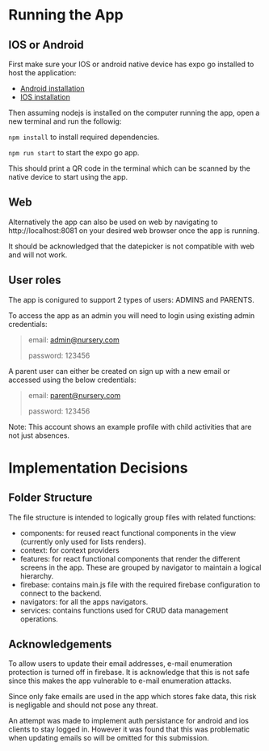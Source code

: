 # Running the App
## IOS or Android
First make sure your IOS or android native device has expo go installed to host the application:
- [Android installation](https://play.google.com/store/apps/details?id=host.exp.exponent&hl=en&pli=1)
- [IOS installation](https://apps.apple.com/us/app/expo-go/id982107779)

Then assuming nodejs is installed on the computer running the app, open a new terminal and run the followig:

` npm install ` to install required dependencies.

` npm run start ` to start the expo go app.

This should print a QR code in the terminal which can be scanned by the native device to start using the app.

## Web 
Alternatively the app can also be used on web by navigating to http://localhost:8081 on your desired web browser once the app is running.

It should be acknowledged that the datepicker is not compatible with web and will not work.

## User roles
The app is conigured to support 2 types of users: ADMINS and PARENTS.

To access the app as an admin you will need to login using existing admin credentials:

> email: admin@nursery.com
>
> password: 123456

A parent user can either be created on sign up with a new email or accessed using the below credentials:

> email: parent@nursery.com
>
> password: 123456

Note: This account shows an example profile with child activities that are not just absences.

# Implementation Decisions
## Folder Structure
The file structure is intended to logically group files with related functions:
- components: for reused react functional components in the view (currently only used for lists renders).
- context: for context providers 
- features: for react functional components that render the different screens in the app. These are grouped by navigator to maintain a logical hierarchy.
- firebase: contains main.js file with the required firebase configuration to connect to the backend.
- navigators: for all the apps navigators.
- services: contains functions used for CRUD data management operations.

## Acknowledgements 
To allow users to update their email addresses, e-mail enumeration protection is turned off in firebase.
It is acknowledge that this is not safe since this makes the app vulnerable to e-mail enumeration attacks.

Since only fake emails are used in the app which stores fake data, this risk is negligable and should not pose any threat.

An attempt was made to implement auth persistance for android and ios clients to stay logged in. However it was found that this was problematic when updating emails so will be omitted for this submission.

